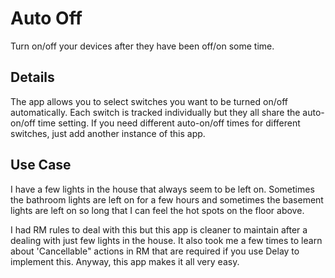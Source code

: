 # Auto Off

Turn on/off your devices after they have been off/on some time.

## Details

The app allows you to select switches you want to be turned on/off automatically.
Each switch is tracked individually but they all share the auto-on/off time
setting.  If you need different auto-on/off times for different switches, just
add another instance of this app.

## Use Case

I have a few lights in the house that always seem to be left on.  Sometimes
the bathroom lights are left on for a few hours and sometimes the basement
lights are left on so long that I can feel the hot spots on the floor above.

I had RM rules to deal with this but this app is cleaner to maintain after
a dealing with just few lights in the house.  It also took me a few times
to learn about 'Cancellable" actions in RM that are required if you use
Delay to implement this. Anyway, this app makes it all very easy.
